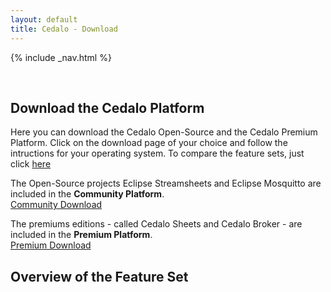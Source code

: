 ```yaml
---
layout: default
title: Cedalo - Download
---
```


<section id="banner" class="downloadpage" role="banner">
<!-- leave unchanged from here  --> 
    {% include _nav.html %}      
    <div class="container">
        <div class="row flex-start" class="align-items: flex-start;">
            <div class="col-md-12 col-sm-12">
                <div class="downloadpage-spacer">
                    <p>&nbsp;</p>
                </div>
            </div>
<!-- until here for nav menus to work smoothly  -->
            <div class="downloadpage-box text-center">
                <div class="col-md-12 col-sm-12">
                    <h1 class="section-header">Download the Cedalo Platform</h1>
                    <p>Here you can download the Cedalo Open-Source and the Cedalo Premium Platform. Click on the download page of your choice and follow the intructions for your operating system. To compare the feature sets, just click <a href="#feature-set">here</a></p>
                </div>
                <div class="col-md-6 col-sm-6 downloadpage-intro">
                    <p>The Open-Source projects Eclipse Streamsheets and Eclipse Mosquitto are included in the <b>Community Platform</b>.<br />
                    <a href="https://docs.cedalo.com/installation/community-edition.html" target="_blank" class="btn btn-large">Community Download</a></p>
                </div>
                <div class="col-md-6 col-sm-6 downloadpage-intro">
                    <p>The premiums editions - called Cedalo Sheets and Cedalo Broker - are included in the <b>Premium Platform</b>.<br />
                    <a href="https://docs.cedalo.com/installation/premium-edition.html" target="_blank" class="btn btn-large">Premium Download</a></p>
                </div> 
            </div>
        </div>
    </div>
</section><!-- banner -->

<section id="feature-set" class="products section">
    <div class="container">
        <div class="row no-gutter">
            <div class="col-lg-8 col-md-10 col-sm-12 col-xs-12 col-lg-offset-2 col-md-offset-1">  
                <div class="products-box text-center">
                    <h1>Overview of the Feature Set</h1>
                    <p>&nbsp;</p>
                    <p>&nbsp;</p>
                    <p>&nbsp;</p>
                    <p>&nbsp;</p>
                    <p>&nbsp;</p>
                    <p>&nbsp;</p>
                    <p>&nbsp;</p>
                    <p>&nbsp;</p>
                </div>
            </div>
        </div>
    </div>
</section>



